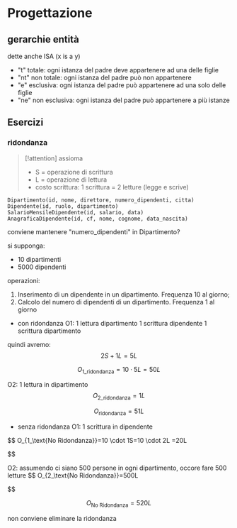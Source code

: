 # Progettazione
## gerarchie entità
dette anche ISA (x is a y)
- "t" totale: ogni istanza del padre deve appartenere ad una delle figlie
- "nt" non totale: ogni istanza del padre può non appartenere
- "e" esclusiva: ogni istanza del padre può appartenere ad una solo delle figlie
- "ne" non esclusiva: ogni istanza del padre può appartenere a più istanze

## Esercizi
### ridondanza

>[!attention] assioma
>- S = operazione di scrittura
>- L = operazione di lettura
>- costo scrittura: 1 scrittura  = 2 letture (legge e scrive)

```
Dipartimento(id, nome, direttore, numero_dipendenti, citta) 
Dipendente(id, ruolo, dipartimento) 
SalarioMensileDipendente(id, salario, data) 
AnagraficaDipendente(id, cf, nome, cognome, data_nascita)
```
conviene mantenere "numero_dipendenti" in Dipartimento?

si supponga:
- 10 dipartimenti
- 5000 dipendenti

operazioni:
1. Inserimento di un dipendente in un dipartimento. Frequenza 10 al giorno; 
2. Calcolo del numero di dipendenti di un dipartimento. Frequenza 1 al giorno


- con ridondanza
O1:
1 lettura dipartimento
1 scrittura dipendente
1 scrittura dipartimento

quindi avremo:
$$
2S+1L=5L
$$

$$
O_{1\_\text{ridondanza}}=10 \cdot 5L=50L
$$

O2:
1 lettura in dipartimento
$$
O_{2\_\text{ridondanza}}=1L 
$$

$$
O_{\text{ridondanza}}=51L
$$

- senza ridondanza
O1:
1 scrittura in dipendente

$$
O_{1\_\text{No Ridondanza}}=10 \cdot 1S=10 \cdot 2L =20L
 
$$

O2:
assumendo ci siano 500 persone in ogni dipartimento, occore fare 500 letture
$$
O_{2\_\text{No Ridondanza}}=500L

$$

$$
O_{\text{No Ridondanza}}=520L
$$

non conviene eliminare la ridondanza

